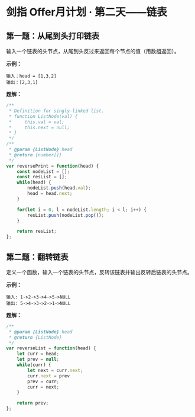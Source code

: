 # 剑指 Offer月计划 · 第二天——链表



## 第一题：从尾到头打印链表

输入一个链表的头节点，从尾到头反过来返回每个节点的值（用数组返回）。

**示例：**

```
输入：head = [1,3,2]
输出：[2,3,1]
```

**题解：**

```javascript
/**
 * Definition for singly-linked list.
 * function ListNode(val) {
 *     this.val = val;
 *     this.next = null;
 * }
 */
/**
 * @param {ListNode} head
 * @return {number[]}
 */
var reversePrint = function(head) {
    const nodeList = [];
    const resList = [];
    while(head) {
        nodeList.push(head.val);
        head = head.next;
    }

    for(let i = 0, l = nodeList.length; i < l; i++) {
        resList.push(nodeList.pop());
    }

    return resList;
};
```



## 第二题：翻转链表

定义一个函数，输入一个链表的头节点，反转该链表并输出反转后链表的头节点。

**示例：**

```
输入: 1->2->3->4->5->NULL
输出: 5->4->3->2->1->NULL
```

**题解：**

```javascript
/**
 * @param {ListNode} head
 * @return {ListNode}
 */
var reverseList = function(head) {
    let curr = head;
    let prev = null;
    while(curr) {
        let next = curr.next;
        curr.next = prev
        prev = curr;
        curr = next;
    }

    return prev;
};
```

